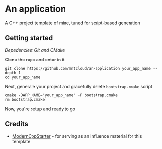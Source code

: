 # An application
A C++ project template of mine, tuned for script-based generation

## Getting started
*Depedencies: Git and CMake*

Clone the repo and enter in it
```shell
git clone https://github.com/mntcloud/an-application your_app_name --depth 1
cd your_app_name
```
Next, generate your project and gracefully delete `bootstrap.cmake` script
```
cmake -DAPP_NAME="your_app_name" -P bootstrap.cmake
rm bootstrap.cmake
```
Now, you're setup and ready to go

## Credits
- [ModernCppStarter](https://github.com/TheLartians/ModernCppStarter) - for serving as an influence material for this template
